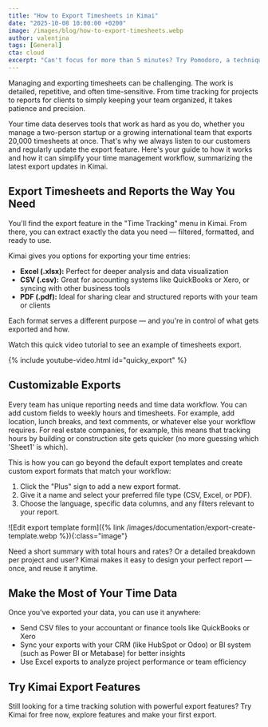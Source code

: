 ```yaml
---
title: "How to Export Timesheets in Kimai"
date: "2025-10-08 10:00:00 +0200"
image: /images/blog/how-to-export-timesheets.webp
author: valentina
tags: [General]
cta: cloud
excerpt: "Can't focus for more than 5 minutes? Try Pomodoro, a technique that aims to improve that."
---
```


Managing and exporting timesheets can be challenging. The work is detailed, repetitive, and often time-sensitive. 
From time tracking for projects to reports for clients to simply keeping your team organized, it takes patience and precision.

Your time data deserves tools that work as hard as you do, whether you manage a two-person startup or a growing international team that exports 20,000 timesheets at once. 
That's why we always listen to our customers and regularly update the export feature. 
Here's your guide to how it works and how it can simplify your time management workflow, summarizing the latest export updates in Kimai.

## Export Timesheets and Reports the Way You Need

You'll find the export feature in the "Time Tracking" menu in Kimai. 
From there, you can extract exactly the data you need — filtered, formatted, and ready to use.

Kimai gives you options for exporting your time entries:

* **Excel (.xlsx):** Perfect for deeper analysis and data visualization
* **CSV (.csv):** Great for accounting systems like QuickBooks or Xero, or syncing with other business tools
* **PDF (.pdf):** Ideal for sharing clear and structured reports with your team or clients

Each format serves a different purpose — and you're in control of what gets exported and how.

Watch this quick video tutorial to see an example of timesheets export.

{% include youtube-video.html id="quicky_export" %}

## Customizable Exports

Every team has unique reporting needs and time data workflow. 
You can add custom fields to weekly hours and timesheets. 
For example, add location, lunch breaks, and text comments, or whatever else your workflow requires. 
For real estate companies, for example, this means that tracking hours by building or construction site gets quicker (no more guessing which 'Sheet1' is which).

This is how you can go beyond the default export templates and create custom export formats that match your workflow:

1. Click the "Plus" sign to add a new export format.
2. Give it a name and select your preferred file type (CSV, Excel, or PDF).
3. Choose the language, specific data columns, and any filters relevant to your report.

![Edit export template form]({% link /images/documentation/export-create-template.webp %}){:class="image"}

Need a short summary with total hours and rates? Or a detailed breakdown per project and user? 
Kimai makes it easy to design your perfect report — once, and reuse it anytime.

## Make the Most of Your Time Data

Once you've exported your data, you can use it anywhere:

* Send CSV files to your accountant or finance tools like QuickBooks or Xero
* Sync your exports with your CRM (like HubSpot or Odoo) or BI system (such as Power BI or Metabase) for better insights
* Use Excel exports to analyze project performance or team efficiency

## Try Kimai Export Features

Still looking for a time tracking solution with powerful export features? Try Kimai for free now, explore features and make your first export.
